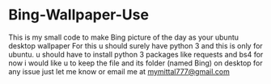 # Bing-Wallpaper-Use
This is my small code to make Bing picture of the day as your ubuntu desktop wallpaper
For this u should surely have python 3 and this is only for ubuntu.
u should have to install python 3 packages like requests and bs4
for now i would like u to keep the file and its folder (named Bing) on desktop
for any issue just let me know or email me at mymittal777@gmail.com
